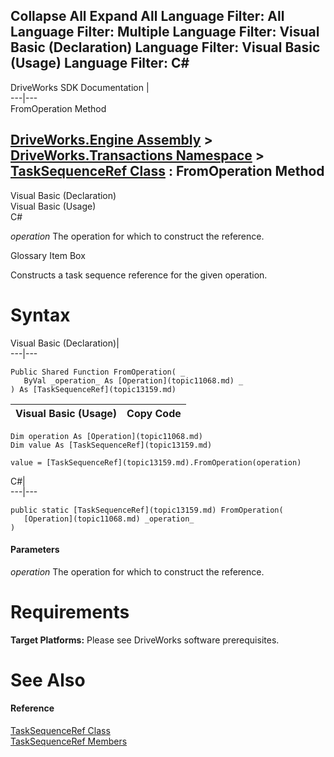 Collapse All Expand All Language Filter: All  Language Filter: Multiple  Language Filter: Visual Basic (Declaration) Language Filter: Visual Basic (Usage) Language Filter: C#  
---  
DriveWorks SDK Documentation  |   
---|---  
FromOperation Method   
  
[DriveWorks.Engine Assembly](topic2156.md) > [DriveWorks.Transactions Namespace](topic12835.md) > [TaskSequenceRef Class](topic13159.md) : FromOperation Method  
---  
  
Visual Basic (Declaration)    
Visual Basic (Usage)    
C# 

_operation_
    The operation for which to construct the reference.

Glossary Item Box

Constructs a task sequence reference for the given operation. 

# Syntax

Visual Basic (Declaration)|   
---|---  
      
    
    Public Shared Function FromOperation( _
       ByVal _operation_ As [Operation](topic11068.md) _
    ) As [TaskSequenceRef](topic13159.md)  
  
Visual Basic (Usage)| Copy Code  
---|---  
      
    
    Dim operation As [Operation](topic11068.md)
    Dim value As [TaskSequenceRef](topic13159.md)
     
    value = [TaskSequenceRef](topic13159.md).FromOperation(operation)  
  
C#|   
---|---  
      
    
    public static [TaskSequenceRef](topic13159.md) FromOperation( 
       [Operation](topic11068.md) _operation_
    )  
  
#### Parameters

 _operation_
    The operation for which to construct the reference.

# Requirements

**Target Platforms:** Please see DriveWorks software prerequisites.

# See Also

#### Reference

[TaskSequenceRef Class](topic13159.md)   
[TaskSequenceRef Members](topic13160.md)


